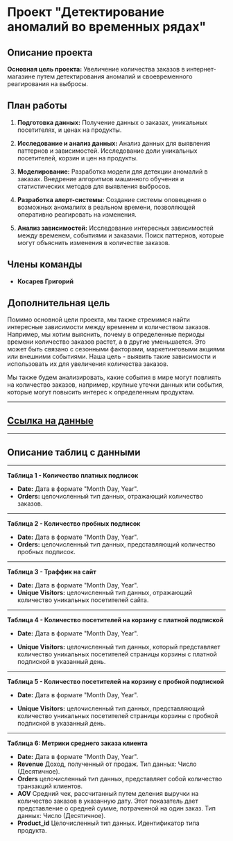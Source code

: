 # Проект "Детектирование аномалий во временных рядах"

## Описание проекта

**Основная цель проекта:** Увеличение количества заказов в интернет-магазине путем детектирования аномалий и своевременного реагирования на выбросы.

## План работы

1. **Подготовка данных:** Получение данных о заказах, уникальных посетителях, и ценах на продукты.

2. **Исследование и анализ данных:** Анализ данных для выявления паттернов и зависимостей. Исследование доли уникальных посетителей, корзин и цен на продукты.

3. **Моделирование:** Разработка модели для детекции аномалий в заказах. Внедрение алгоритмов машинного обучения и статистических методов для выявления выбросов.

4. **Разработка алерт-системы:** Создание системы оповещения о возможных аномалиях в реальном времени, позволяющей оперативно реагировать на изменения.

5. **Анализ зависимостей:** Исследование интересных зависимостей между временем, событиями и заказами. Поиск паттернов, которые могут объяснить изменения в количестве заказов.

## Члены команды

- **Косарев Григорий** 

## Дополнительная цель

Помимо основной цели проекта, мы также стремимся найти интересные зависимости между временем и количеством заказов. Например, мы хотим выяснить, почему в определенные периоды времени количество заказов растет, а в другие уменьшается. Это может быть связано с сезонными факторами, маркетинговыми акциями или внешними событиями. Наша цель - выявить такие зависимости и использовать их для увеличения количества заказов.

Мы также будем анализировать, какие события в мире могут повлиять на количество заказов, например, крупные утечки данных или события, которые могут повысить интерес к определенным продуктам.

---

## [Ссылка на данные](https://disk.yandex.ru/d/xbFP5H-yJbO6zQ)

---

## Описание таблиц с данными
---

**Таблица 1 - Количество платных подписок**

- **Date:** Дата в формате "Month Day, Year".
- **Orders:** целочисленный тип данных, отражающий количество заказов.

---

**Таблица 2 - Количество пробных подписок**

- **Date:** Дата в формате "Month Day, Year".
- **Orders:** целочисленный тип данных, представляющий количество пробных подписок.

---

**Таблица 3 - Траффик на сайт**

- **Date:** Дата в формате "Month Day, Year".
- **Unique Visitors:** целочисленный тип данных, отражающий количество уникальных посетителей сайта.

---

**Таблица 4 - Количество посетителей на корзину с платной подпиской**

- **Date:** Дата в формате "Month Day, Year".

- **Unique Visitors:** целочисленный тип данных, который представляет количество уникальных посетителей страницы корзины с платной подпиской в указанный день.

---

**Таблица 5 - Количество посетителей на корзину с пробной подпиской**

- **Date:** Дата в формате "Month Day, Year".

- **Unique Visitors:** целочисленный тип данных, представляющий количество уникальных посетителей страницы корзины с пробной подпиской в указанный день.

---

**Таблица 6: Метрики среднего заказа клиента**

- **Date:** Дата в формате "Month Day, Year".
- **Revenue** Доход, полученный от продаж. Тип данных: Число (Десятичное).
- **Orders** целочисленный тип данных, представляет собой количество транзакций клиентов.
- **AOV** Средний чек, рассчитанный путем деления выручки на количество заказов в указанную дату. 
Этот показатель дает представление о средней сумме, потраченной на один заказ. Тип данных: Число (Десятичное).
- **Product_id** Целочисленный тип данных. Идентификатор типа продукта. 
